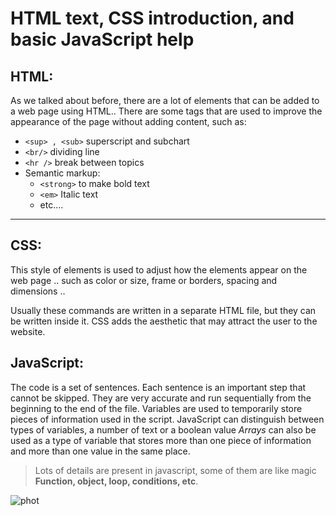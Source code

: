 # HTML text, CSS introduction, and basic JavaScript help


## **HTML**:

As we talked about before, there are a lot of elements that can be added to a web page using HTML..
There are some tags that are used to improve the appearance of the page without adding content, such as:

* `<sup> , <sub>` superscript and subchart
* `<br/>` dividing line
* `<hr />` break between topics
* Semantic markup:
    * `<strong>` to make bold text
    * `<em>` Italic text
    * etc....

---


## **CSS**:
This style of elements is used to adjust how the elements appear on the web page .. such as color or size, frame or borders, spacing and dimensions ..

Usually these commands are written in a separate HTML file, but they can be written inside it.
CSS adds the aesthetic that may attract the user to the website.

## **JavaScript**: 
The code is a set of sentences. Each sentence is an important step that cannot be skipped.
They are very accurate and run sequentially from the beginning to the end of the file.
Variables are used to temporarily store pieces of information used in the script. JavaScript can distinguish between types of variables, a number of text or a boolean value
*Arrays* can also be used as a type of variable that stores more than one piece of information and more than one value in the same place.
> Lots of details are present in javascript, some of them are like magic
> **Function, object, loop, conditions, etc**.

![phot](https://pics.me.me/html-css-js-mr-website-dev-human-55187847.png)